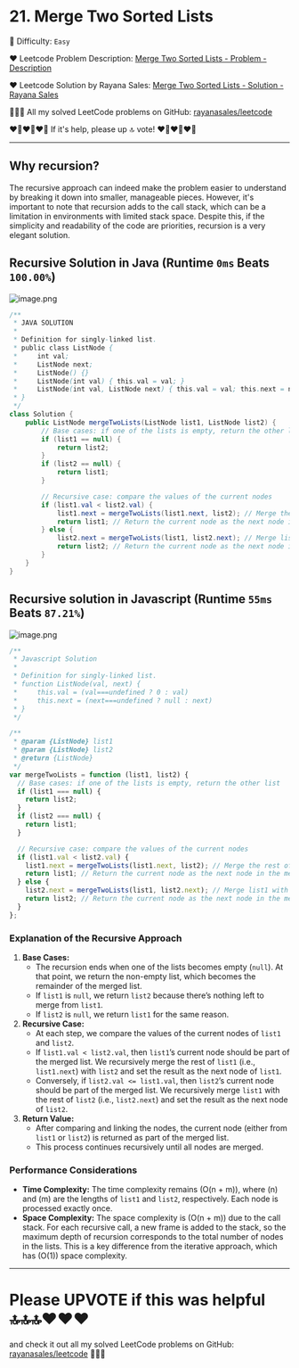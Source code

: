 # 21. Merge Two Sorted Lists

🌱 Difficulty: `Easy`

❤️ Leetcode Problem Description: [Merge Two Sorted Lists - Problem - Description](https://leetcode.com/problems/merge-two-sorted-lists/description/)

❤️ Leetcode Solution by Rayana Sales: [Merge Two Sorted Lists - Solution - Rayana Sales](https://leetcode.com/problems/merge-two-sorted-lists/solutions/5704851/runtime-0ms-beats-100-java-javascript-solution/)

💁🏻‍♀️ All my solved LeetCode problems on GitHub: [rayanasales/leetcode](https://github.com/rayanasales/leetcode)

❤️‍🔥❤️‍🔥❤️‍🔥 If it's help, please up 🔝 vote! ❤️‍🔥❤️‍🔥❤️‍🔥

---

## Why recursion?

The recursive approach can indeed make the problem easier to understand by breaking it down into smaller, manageable pieces. However, it's important to note that recursion adds to the call stack, which can be a limitation in environments with limited stack space. Despite this, if the simplicity and readability of the code are priorities, recursion is a very elegant solution.

## Recursive Solution in Java (Runtime `0ms` Beats `100.00%`)

![image.png](https://assets.leetcode.com/users/images/b7f258fd-c005-4a48-8006-3765764739c7_1724893463.205263.png)

```java
/**
 * JAVA SOLUTION
 *
 * Definition for singly-linked list.
 * public class ListNode {
 *     int val;
 *     ListNode next;
 *     ListNode() {}
 *     ListNode(int val) { this.val = val; }
 *     ListNode(int val, ListNode next) { this.val = val; this.next = next; }
 * }
 */
class Solution {
    public ListNode mergeTwoLists(ListNode list1, ListNode list2) {
        // Base cases: if one of the lists is empty, return the other list
        if (list1 == null) {
            return list2;
        }
        if (list2 == null) {
            return list1;
        }

        // Recursive case: compare the values of the current nodes
        if (list1.val < list2.val) {
            list1.next = mergeTwoLists(list1.next, list2); // Merge the rest of list1 with list2
            return list1; // Return the current node as the next node in the merged list
        } else {
            list2.next = mergeTwoLists(list1, list2.next); // Merge list1 with the rest of list2
            return list2; // Return the current node as the next node in the merged list
        }
    }
}
```

## Recursive solution in Javascript (Runtime `55ms` Beats `87.21%`)

![image.png](https://assets.leetcode.com/users/images/e30d8fc6-ef69-490a-aa6e-604c4beedb54_1724893670.5777652.png)

```js
/**
 * Javascript Solution
 *
 * Definition for singly-linked list.
 * function ListNode(val, next) {
 *     this.val = (val===undefined ? 0 : val)
 *     this.next = (next===undefined ? null : next)
 * }
 */

/**
 * @param {ListNode} list1
 * @param {ListNode} list2
 * @return {ListNode}
 */
var mergeTwoLists = function (list1, list2) {
  // Base cases: if one of the lists is empty, return the other list
  if (list1 === null) {
    return list2;
  }
  if (list2 === null) {
    return list1;
  }

  // Recursive case: compare the values of the current nodes
  if (list1.val < list2.val) {
    list1.next = mergeTwoLists(list1.next, list2); // Merge the rest of list1 with list2
    return list1; // Return the current node as the next node in the merged list
  } else {
    list2.next = mergeTwoLists(list1, list2.next); // Merge list1 with the rest of list2
    return list2; // Return the current node as the next node in the merged list
  }
};
```

### **Explanation of the Recursive Approach**

1. **Base Cases:**
   - The recursion ends when one of the lists becomes empty (`null`). At that point, we return the non-empty list, which becomes the remainder of the merged list.
   - If `list1` is `null`, we return `list2` because there’s nothing left to merge from `list1`.
   - If `list2` is `null`, we return `list1` for the same reason.
2. **Recursive Case:**
   - At each step, we compare the values of the current nodes of `list1` and `list2`.
   - If `list1.val < list2.val`, then `list1`’s current node should be part of the merged list. We recursively merge the rest of `list1` (i.e., `list1.next`) with `list2` and set the result as the next node of `list1`.
   - Conversely, if `list2.val <= list1.val`, then `list2`’s current node should be part of the merged list. We recursively merge `list1` with the rest of `list2` (i.e., `list2.next`) and set the result as the next node of `list2`.
3. **Return Value:**
   - After comparing and linking the nodes, the current node (either from `list1` or `list2`) is returned as part of the merged list.
   - This process continues recursively until all nodes are merged.

### **Performance Considerations**

- **Time Complexity:** The time complexity remains \(O(n + m)\), where \(n\) and \(m\) are the lengths of `list1` and `list2`, respectively. Each node is processed exactly once.
- **Space Complexity:** The space complexity is \(O(n + m)\) due to the call stack. For each recursive call, a new frame is added to the stack, so the maximum depth of recursion corresponds to the total number of nodes in the lists. This is a key difference from the iterative approach, which has \(O(1)\) space complexity.

---

# Please UPVOTE if this was helpful 🔝🔝🔝❤️❤️❤️

and check it out all my solved LeetCode problems on GitHub: [rayanasales/leetcode](https://github.com/rayanasales/leetcode) 🤙😚🤘
